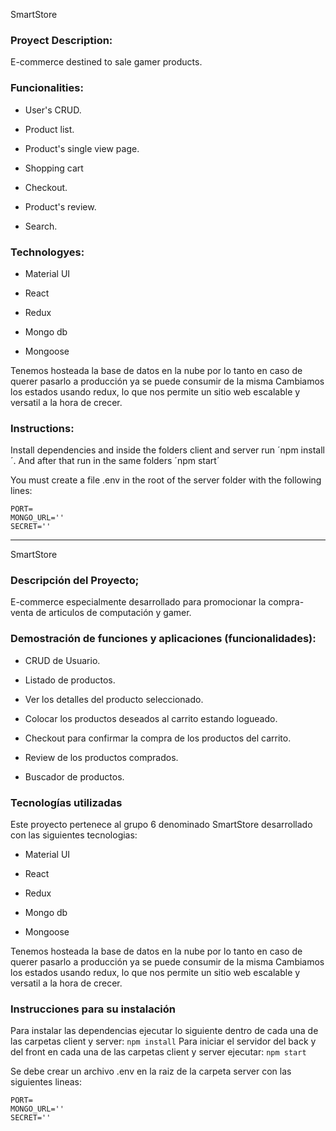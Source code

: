 
SmartStore

### Proyect Description:

E-commerce destined to sale gamer products. 

### Funcionalities: 

- User's CRUD.

- Product list.

- Product's single view page.

- Shopping cart

- Checkout.

- Product's review.

- Search.
  
  
### Technologyes:

- Material UI

- React

- Redux

- Mongo db

- Mongoose

Tenemos hosteada la base de datos en la nube por lo tanto en caso de querer pasarlo a producción ya se puede consumir de la misma
Cambiamos los estados usando redux, lo que nos permite un sitio web escalable y versatil a la hora de crecer.


### Instructions:

Install dependencies and inside the folders client and server run ´npm install´.
And after that run in the same folders ´npm start´

You must create a file .env in the root of the server folder with the following lines:

    PORT=
    MONGO_URL=''
    SECRET='' 

---------------------------------------------------------------------------------------------------------------------------------------------------------

SmartStore

### Descripción del Proyecto;

E-commerce especialmente desarrollado para promocionar la compra-venta de articulos de computación y gamer.

### Demostración de funciones y aplicaciones (funcionalidades):

- CRUD de Usuario.

- Listado de productos.

- Ver los detalles del producto seleccionado.

- Colocar los productos deseados al carrito estando logueado.

- Checkout para confirmar la compra de los productos del carrito.

- Review de los productos comprados.

- Buscador de productos. 
  
  
### Tecnologías utilizadas

Este proyecto pertenece al grupo 6 denominado SmartStore desarrollado con las siguientes tecnologias:

- Material UI

- React

- Redux

- Mongo db

- Mongoose

Tenemos hosteada la base de datos en la nube por lo tanto en caso de querer pasarlo a producción ya se puede consumir de la misma
Cambiamos los estados usando redux, lo que nos permite un sitio web escalable y versatil a la hora de crecer.


### Instrucciones para su instalación

Para instalar las dependencias ejecutar lo siguiente dentro de cada una de las carpetas client y server: `npm install` 
Para iniciar el servidor del back y del front en cada una de las carpetas client y server ejecutar: `npm start`

Se debe crear un archivo .env en la raiz de la carpeta server con las siguientes lineas:

    PORT=
    MONGO_URL=''
    SECRET='' 
    

